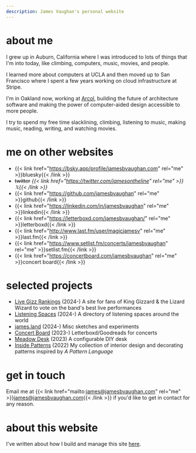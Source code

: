 ```yaml
---
description: James Vaughan's personal website
---
```


# about me

I grew up in Auburn, California where I was introduced to lots of things that
I'm into today, like climbing, computers, music, movies, and people.

I learned more about computers at UCLA and then moved up to San Francisco where
I spent a few years working on cloud infrastructure at Stripe.

I'm in Oakland now, working at [Arcol](https://arcol.io), building the future of
architecture software and making the power of computer-aided design accessible
to more people.

I try to spend my free time slacklining, climbing, listening to
music<span id="song"></span>, making music, reading, writing, and watching
movies<span id="movie"></span>.

# me on other websites

- {{< link href="https://bsky.app/profile/jamesbvaughan.com" rel="me" >}}bluesky{{< /link >}}
- ~~twitter~~ _{{< link href="https://twitter.com/jamesontheline" rel="me" >}}𝕏{{< /link >}}_
- {{< link href="https://github.com/jamesbvaughan" rel="me" >}}github{{< /link >}}
- {{< link href="https://linkedin.com/in/jamesbvaughan" rel="me" >}}linkedin{{< /link >}}
- {{< link href="https://letterboxd.com/jamesbvaughan/" rel="me" >}}letterboxd{{< /link >}}
- {{< link href="http://www.last.fm/user/magicjamesv" rel="me" >}}last.fm{{< /link >}}
- {{< link href="https://www.setlist.fm/concerts/jamesbvaughan" rel="me" >}}setlist.fm{{< /link >}}
- {{< link href="https://concertboard.com/jamesbvaughan" rel="me" >}}concert board{{< /link >}}

# selected projects

- [Live Gizz Rankings](https://livegizzrankings.com) (2024-)
  A site for fans of King Gizzard & the Lizard Wizard to vote on the band's best
  live performances
- [Listening Spaces](https://listeningspaces.net) (2024-)
  A directory of listening spaces around the world
- [james.land](https://james.land) (2024-)
  Misc sketches and experiments
- [Concert Board](https://concertboard.com) (2023-)
  Letterboxd/Goodreads for concerts
- [Meadow Desk](https://tweenage.engineering/) (2023)
  A configurable DIY desk
- [Inside Patterns](https://insidepatterns.com/) (2022)
  My collection of interior design and decorating patterns inspired by _A
  Pattern Language_

# get in touch
Email me at
{{< link href="mailto:james@jamesbvaughan.com" rel="me" >}}james@jamesbvaughan.com{{< /link >}}
if you'd like to get in contact for any reason.

# about this website

I've written about how I build and manage this site
[here](/how-i-make-this-site).

<script>
  [song, movie].forEach(async element => {
    const response = await fetch(element.id);
    if (response.ok) element.innerHTML = ` (${(await response.text()).trim()})`;
  });
</script>
